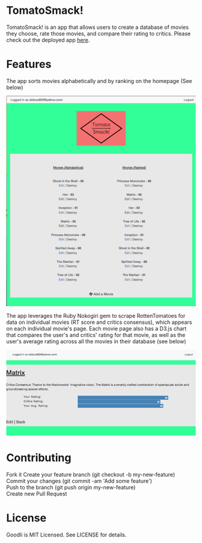 # TomatoSmack!

TomatoSmack! is an app that allows users to create a database of movies they choose, rate those movies, and compare their rating to critics. Please check out the deployed app [here](http://tomatosmack.herokuapp.com/).

# Features

The app sorts movies alphabetically and by ranking on the homepage (See below) 

![Alt text](/app/assets/images/Homescreen.png)

The app leverages the Ruby Nokogiri gem to scrape RottenTomatoes for data on individual movies (RT score and critics consensus), which appears on each individual movie's page. Each movie page also has a D3.js chart that compares the user's and critics' rating for that movie, as well as the user's average rating across all the movies in their database (see below)

![Alt text](/app/assets/images/Moviefile.png)

# Contributing

Fork it Create your feature branch (git checkout -b my-new-feature)
<br />
Commit your changes (git commit -am 'Add some feature')
<br />
Push to the branch (git push origin my-new-feature)
<br />
Create new Pull Request

# License

Goodli is MIT Licensed. See LICENSE for details.
